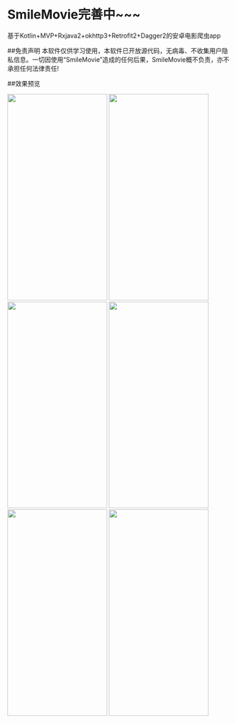 # SmileMovie完善中~~~

基于Kotlin+MVP+Rxjava2+okhttp3+Retrofit2+Dagger2的安卓电影爬虫app


##免责声明 
本软件仅供学习使用，本软件已开放源代码，无病毒、不收集用户隐私信息。一切因使用“SmileMovie”造成的任何后果，SmileMovie概不负责，亦不承担任何法律责任! 

##效果预览
<p>
<img src="https://github.com/huanhan/SmileMovie/blob/master/1.jpg" width="225" height="465" alt=""/>
<img src="https://github.com/huanhan/SmileMovie/blob/master/2.jpg" width="225" height="465" alt=""/>
<img src="https://github.com/huanhan/SmileMovie/blob/master/3.jpg" width="225" height="465" alt=""/>
<img src="https://github.com/huanhan/SmileMovie/blob/master/4.jpg" width="225" height="465" alt=""/>
<img src="https://github.com/huanhan/SmileMovie/blob/master/5.jpg" width="225" height="465" alt=""/>
<img src="https://github.com/huanhan/SmileMovie/blob/master/6.jpg" width="225" height="465" alt=""/>
</p>